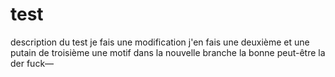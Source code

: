 # test
description du test
je fais une modification
j'en fais une deuxième
et une putain de troisième
une motif dans la nouvelle branche 
la bonne peut-être
la der
fuck—
